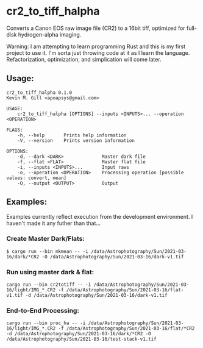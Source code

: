 # cr2_to_tiff_halpha
Converts a Canon EOS raw image file (CR2) to a 16bit tiff, optimized for full-disk hydrogen-alpha imaging.

Warning: I am attempting to learn programming Rust and this is my first project to use it. I'm sorta just throwing code at it as I learn the language. Refactorization, optimization, and simplication will come later.


## Usage:
```
cr2_to_tiff_halpha 0.1.0
Kevin M. Gill <apoapsys@gmail.com>

USAGE:
    cr2_to_tiff_halpha [OPTIONS] --inputs <INPUTS>... --operation <OPERATION>

FLAGS:
    -h, --help       Prints help information
    -V, --version    Prints version information

OPTIONS:
    -d, --dark <DARK>              Master dark file
    -f, --flat <FLAT>              Master flat file
    -i, --inputs <INPUTS>...       Input raws
    -o, --operation <OPERATION>    Processing operation [possible values: convert, mean]
    -O, --output <OUTPUT>          Output
```

## Examples:
Examples currently reflect execution from the development environment. I haven't made it any futher than that...

### Create Master Dark/Flats:
`$ cargo run --bin mkmean -- -i /data/Astrophotography/Sun/2021-03-16/dark/*CR2 -O /data/Astrophotography/Sun/2021-03-16/dark-v1.tif `

### Run using master dark & flat:
`cargo run --bin cr2totiff -- -i /data/Astrophotography/Sun/2021-03-16/light/IMG_*.CR2 -f /data/Astrophotography/Sun/2021-03-16/flat-v1.tif -d /data/Astrophotography/Sun/2021-03-16/dark-v1.tif`

### End-to-End Processing:
`cargo run --bin proc_ha -- -i /data/Astrophotography/Sun/2021-03-16/light/IMG_*.CR2 -f /data/Astrophotography/Sun/2021-03-16/flat/*CR2  -d /data/Astrophotography/Sun/2021-03-16/dark/*CR2 -O /data/Astrophotography/Sun/2021-03-16/test-stack-v1.tif`